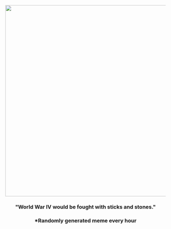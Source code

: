<p align="center">
        <img src="https://i.redd.it/0udukjner4p81.png" width="600" height="600">
        </p>
        <h3 align="center">"World War IV would be fought with sticks and stones."</h3>
        <h3 align="center">*Randomly generated meme every hour</h3>
    